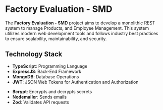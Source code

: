 # Factory Evaluation - SMD

The **Factory Evaluation - SMD** project aims to develop a monolithic REST system to manage Products, and Employee Management. This system utilizes modern web development tools and follows industry best practices to ensure scalability, maintainability, and security.

## Technology Stack

- **TypeScript**: Programming Language
- **ExpressJS**: Back-End Framework
- **MongoDB**: Database Operations
- **JWT**: JSON Web Tokens for Authentication and Authorization
<!-- - **Axios**: Handles external requests -->
- **Bcrypt**: Encrypts and decrypts secrets
- **Nodemailer**: Sends emails
- **Zod**: Validates API requests
<!-- - **EJS**: Email template engine -->

<!-- ## Backend Architecture -->
